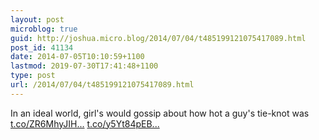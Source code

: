 ```yaml
---
layout: post
microblog: true
guid: http://joshua.micro.blog/2014/07/04/t485199121075417089.html
post_id: 41134
date: 2014-07-05T10:10:59+1100
lastmod: 2019-07-30T17:41:48+1100
type: post
url: /2014/07/04/t485199121075417089.html
---
```

In an ideal world, girl's would gossip about how hot a guy's tie-knot was [t.co/ZR6MhyJIH...](http://t.co/ZR6MhyJIHO) [t.co/y5Yt84pEB...](http://t.co/y5Yt84pEBC)
